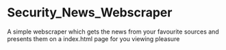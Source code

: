 # Security_News_Webscraper
A simple webscraper which gets the news from your favourite sources and presents them on a index.html page for you viewing pleasure
